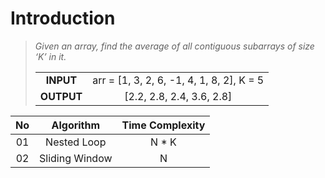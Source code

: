 # Introduction

> *Given an array, find the average of all contiguous subarrays of size ‘K’ in it.*
>
> |  |   |
> | :--------: | :---: |
> | **INPUT**  | arr = [1, 3, 2, 6, -1, 4, 1, 8, 2], K = 5 |
> | **OUTPUT**   | [2.2, 2.8, 2.4, 3.6, 2.8] |

| No  | Algorithm | Time Complexity |
| :-: |:--------: | :---: |
| 01  | Nested Loop | N * K |
| 02  | Sliding Window | N |

